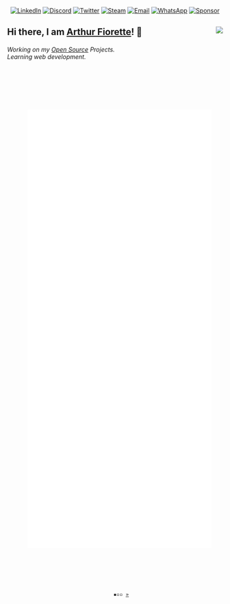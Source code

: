 <p align="center">
  <a href="https://www.linkedin.com/in/arthurfiorette/"
    ><img
      src="https://img.shields.io/badge/LinkedIn-0A66C2?style=flat-square&logo=linkedin&logoColor=white"
      alt="LinkedIn"
  /></a>
  <a href="https://discord.gg/B4KKNYRzyR/"
    ><img
      src="https://img.shields.io/badge/Discord-7289DA?style=flat-square&logo=discord&logoColor=white"
      alt="Discord"
  /></a>
  <a href="https://twitter.com/ArthurFiorette/"
    ><img
      src="https://img.shields.io/badge/Twitter-1DA1F2?style=flat-square&logo=twitter&logoColor=white"
      alt="Twitter"
  /></a>
  <a href="https://steamcommunity.com/profiles/76561198850668121"
    ><img
      src="https://img.shields.io/badge/Steam-000000?style=flat-square&logo=steam&logoColor=white"
      alt="Steam"
  /></a>
  <a href="mailto:arthur.fiorette@gmail.com"
    ><img
      src="https://img.shields.io/badge/Email-EA4335?style=flat-square&logo=gmail&logoColor=white"
      alt="Email"
  /></a>
  <a
    href="https://api.whatsapp.com/send?phone=5528999772770&text=Hi!%20I%20came%20from%20your%20GitHub."
    ><img
      src="https://img.shields.io/badge/WhatsApp-25D366?style=flat-square&logo=whatsapp&logoColor=white"
      alt="WhatsApp"
  /></a>
  <a href="http://bit.ly/steam-tradelink"
    ><img
      src="https://img.shields.io/badge/Sponsor-EA4AAA?style=flat-square&logo=github-sponsors&logoColor=white"
      alt="Sponsor"
  /></a>
</p>
<h2>
  <strong>Hi there, I am <a href="https://github.com/ArthurFiorette">Arthur Fiorette</a>! 👋</strong>
  <img align="right" src="https://komarev.com/ghpvc/?username=arthurfiorette&style=flat-square&label=Views"/>
</h2><h6>
  Working on my
  <a href="https://github.com/ArthurFiorette?tab=repositories">
    Open Source</a> Projects.
  <br />
  Learning <i>web development</i>.
</h6>
<br />
<br />
<p align="center">
  <code>
    
   <img src="github-metrics.svg" />
    
  </code>
</p>
<br />
<p align="center">
  <code>
    ▪▫▫ <a href="https://github.com/ArthurFiorette" target="_blank">»</a>
  </code>
</p>
